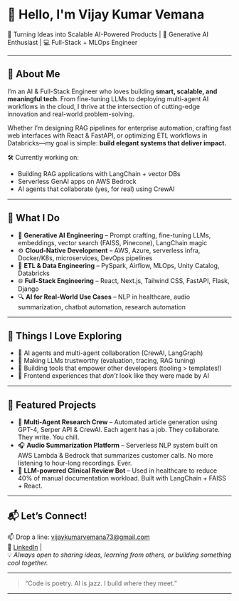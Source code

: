 # 👋 Hello, I'm Vijay Kumar Vemana

🎯 Turning Ideas into Scalable AI-Powered Products | 🧠 Generative AI Enthusiast | 💻 Full-Stack + MLOps Engineer

---

## 🚀 About Me

I’m an AI & Full-Stack Engineer who loves building **smart, scalable, and meaningful tech**. From fine-tuning LLMs to deploying multi-agent AI workflows in the cloud, I thrive at the intersection of cutting-edge innovation and real-world problem-solving.

Whether I’m designing RAG pipelines for enterprise automation, crafting fast web interfaces with React & FastAPI, or optimizing ETL workflows in Databricks—my goal is simple: **build elegant systems that deliver impact.**

🛠️ Currently working on: 
- Building RAG applications with LangChain + vector DBs
- Serverless GenAI apps on AWS Bedrock
- AI agents that collaborate (yes, for real) using CrewAI

---

## 🧠 What I Do

- 🧩 **Generative AI Engineering** – Prompt crafting, fine-tuning LLMs, embeddings, vector search (FAISS, Pinecone), LangChain magic
- ⚙️ **Cloud-Native Development** – AWS, Azure, serverless infra, Docker/K8s, microservices, DevOps pipelines
- 🔄 **ETL & Data Engineering** – PySpark, Airflow, MLOps, Unity Catalog, Databricks
- 🌐 **Full-Stack Engineering** – React, Next.js, Tailwind CSS, FastAPI, Flask, Django
- 🔍 **AI for Real-World Use Cases** – NLP in healthcare, audio summarization, chatbot automation, research automation

---

## 🌱 Things I Love Exploring

- 🤖 AI agents and multi-agent collaboration (CrewAI, LangGraph)
- 🧬 Making LLMs trustworthy (evaluation, tracing, RAG tuning)
- 🧰 Building tools that empower other developers (tooling > templates!)
- 🎨 Frontend experiences that *don’t* look like they were made by AI

---

## 🧪 Featured Projects

- 🧠 **Multi-Agent Research Crew** – Automated article generation using GPT-4, Serper API & CrewAI. Each agent has a job. They collaborate. They write. You chill.
- 🎧 **Audio Summarization Platform** – Serverless NLP system built on AWS Lambda & Bedrock that summarizes customer calls. No more listening to hour-long recordings. Ever.
- 🦾 **LLM-powered Clinical Review Bot** – Used in healthcare to reduce 40% of manual documentation workload. Built with LangChain + FAISS + React.

---

## 📬 Let’s Connect!

📫 Drop a line: [vijaykumarvemana73@gmail.com](mailto:vijaykumarvemana73@gmail.com)  
🔗 [LinkedIn](https://www.linkedin.com/in/vvemana1) |  
💡 *Always open to sharing ideas, learning from others, or building something cool together.*

---

> “Code is poetry. AI is jazz. I build where they meet.”

---

